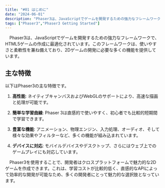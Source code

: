```yaml
---
title: "#01 はじめに"
date: "2024-06-01"
description: "Phaser3は、JavaScriptでゲームを開発するための強力なフレームワークで、HTML5ゲームの作成に最適化されています。このフレームワークは、使いやすさと柔軟性を兼ね備えており、2Dゲームの開発に必要な多くの機能を提供しています。"
tags: ["Phaser3","Phaser3 Getting Started"]
---
```

　Phaser3は、JavaScriptでゲームを開発するための強力なフレームワークで、HTML5ゲームの作成に最適化されています。このフレームワークは、使いやすさと柔軟性を兼ね備えており、2Dゲームの開発に必要な多くの機能を提供しています。

## 主な特徴
以下はPhaser3の主な特徴です。

1. **高性能**: ネイティブキャンバスおよびWebGLのサポートにより、高速な描画と処理が可能です。

2. **簡単な学習曲線**: Phaser 3は直感的で使いやすく、初心者でも比較的短期間で学習できます。

3. **豊富な機能**: アニメーション、物理エンジン、入力処理、オーディオ、そして様々な効果やフィルターなど、多くの機能が組み込まれています。

4. **デバイスに対応**: モバイルデバイスやデスクトップ、さらにはウェブ上でのゲームプレイにも対応しています。

　Phaser3を使用することで、開発者はクロスプラットフォームで魅力的な2Dゲームを作成できます。これは、学習コストが比較的低く、直感的なAPIによって効率的な開発が可能なため、多くの開発者にとって魅力的な選択肢となっています。